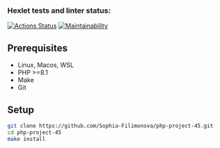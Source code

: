 ### Hexlet tests and linter status:
[![Actions Status](https://github.com/Sophia-Filimonova/php-project-45/actions/workflows/hexlet-check.yml/badge.svg)](https://github.com/Sophia-Filimonova/php-project-45/actions)
[![Maintainability](https://api.codeclimate.com/v1/badges/074ca46625cb98c2b80e/maintainability)](https://codeclimate.com/github/Sophia-Filimonova/php-project-45/maintainability)

## Prerequisites

* Linux, Macos, WSL
* PHP >=8.1
* Make
* Git

## Setup

```bash
git clone https://github.com/Sophia-Filimonova/php-project-45.git
cd php-project-45 
make install
```